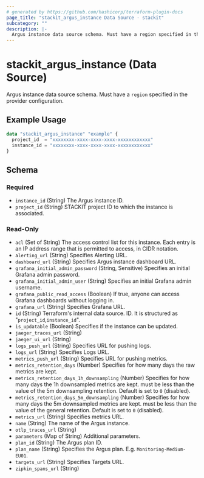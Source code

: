 ```yaml
---
# generated by https://github.com/hashicorp/terraform-plugin-docs
page_title: "stackit_argus_instance Data Source - stackit"
subcategory: ""
description: |-
  Argus instance data source schema. Must have a region specified in the provider configuration.
---
```


# stackit_argus_instance (Data Source)

Argus instance data source schema. Must have a `region` specified in the provider configuration.

## Example Usage

```terraform
data "stackit_argus_instance" "example" {
  project_id  = "xxxxxxxx-xxxx-xxxx-xxxx-xxxxxxxxxxxx"
  instance_id = "xxxxxxxx-xxxx-xxxx-xxxx-xxxxxxxxxxxx"
}
```

<!-- schema generated by tfplugindocs -->
## Schema

### Required

- `instance_id` (String) The Argus instance ID.
- `project_id` (String) STACKIT project ID to which the instance is associated.

### Read-Only

- `acl` (Set of String) The access control list for this instance. Each entry is an IP address range that is permitted to access, in CIDR notation.
- `alerting_url` (String) Specifies Alerting URL.
- `dashboard_url` (String) Specifies Argus instance dashboard URL.
- `grafana_initial_admin_password` (String, Sensitive) Specifies an initial Grafana admin password.
- `grafana_initial_admin_user` (String) Specifies an initial Grafana admin username.
- `grafana_public_read_access` (Boolean) If true, anyone can access Grafana dashboards without logging in.
- `grafana_url` (String) Specifies Grafana URL.
- `id` (String) Terraform's internal data source. ID. It is structured as "`project_id`,`instance_id`".
- `is_updatable` (Boolean) Specifies if the instance can be updated.
- `jaeger_traces_url` (String)
- `jaeger_ui_url` (String)
- `logs_push_url` (String) Specifies URL for pushing logs.
- `logs_url` (String) Specifies Logs URL.
- `metrics_push_url` (String) Specifies URL for pushing metrics.
- `metrics_retention_days` (Number) Specifies for how many days the raw metrics are kept.
- `metrics_retention_days_1h_downsampling` (Number) Specifies for how many days the 1h downsampled metrics are kept. must be less than the value of the 5m downsampling retention. Default is set to `0` (disabled).
- `metrics_retention_days_5m_downsampling` (Number) Specifies for how many days the 5m downsampled metrics are kept. must be less than the value of the general retention. Default is set to `0` (disabled).
- `metrics_url` (String) Specifies metrics URL.
- `name` (String) The name of the Argus instance.
- `otlp_traces_url` (String)
- `parameters` (Map of String) Additional parameters.
- `plan_id` (String) The Argus plan ID.
- `plan_name` (String) Specifies the Argus plan. E.g. `Monitoring-Medium-EU01`.
- `targets_url` (String) Specifies Targets URL.
- `zipkin_spans_url` (String)
